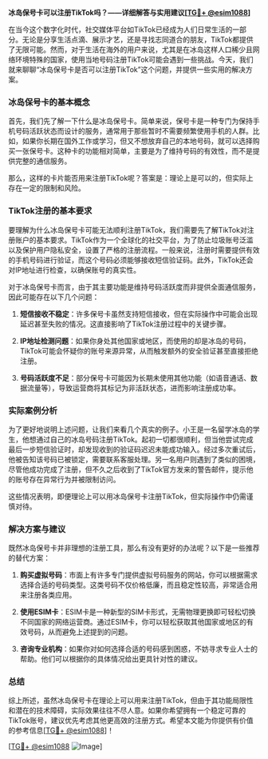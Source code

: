 **冰岛保号卡可以注册TikTok吗？——详细解答与实用建议[[TG💪+ @esim1088](https://t.me/s/esim1088)]**

在当今这个数字化时代，社交媒体平台如TikTok已经成为人们日常生活的一部分。无论是分享生活点滴、展示才艺，还是寻找志同道合的朋友，TikTok都提供了无限可能。然而，对于生活在海外的用户来说，尤其是在冰岛这样人口稀少且网络环境特殊的国家，使用当地号码注册TikTok可能会遇到一些挑战。今天，我们就来聊聊“冰岛保号卡是否可以注册TikTok”这个问题，并提供一些实用的解决方案。

### 冰岛保号卡的基本概念

首先，我们先了解一下什么是冰岛保号卡。简单来说，保号卡是一种专门为保持手机号码活跃状态而设计的服务，通常用于那些暂时不需要频繁使用手机的人群。比如，如果你长期在国外工作或学习，但又不想放弃自己的本地号码，就可以选择购买一张保号卡。这种卡的功能相对简单，主要是为了维持号码的有效性，而不是提供完整的通信服务。

那么，这样的卡片能否用来注册TikTok呢？答案是：理论上是可以的，但实际上存在一定的限制和风险。

### TikTok注册的基本要求

要理解为什么冰岛保号卡可能无法顺利注册TikTok，我们需要先了解TikTok对注册账户的基本要求。TikTok作为一个全球化的社交平台，为了防止垃圾账号泛滥以及保护用户隐私安全，设置了严格的注册流程。一般来说，注册时需要提供有效的手机号码进行验证，而这个号码必须能够接收短信验证码。此外，TikTok还会对IP地址进行检查，以确保账号的真实性。

对于冰岛保号卡而言，由于其主要功能是维持号码活跃度而非提供全面通信服务，因此可能存在以下几个问题：

1. **短信接收不稳定**：许多保号卡虽然支持短信接收，但在实际操作中可能会出现延迟甚至失败的情况。这直接影响了TikTok注册过程中的关键步骤。
   
2. **IP地址检测问题**：如果你身处其他国家或地区，而使用的却是冰岛的号码，TikTok可能会怀疑你的账号来源异常，从而触发额外的安全验证甚至直接拒绝注册。

3. **号码活跃度不足**：部分保号卡可能因为长期未使用其他功能（如语音通话、数据流量等），导致运营商将其标记为非活跃状态，进而影响注册成功率。

### 实际案例分析

为了更好地说明上述问题，让我们来看几个真实的例子。小王是一名留学冰岛的学生，他想通过自己的冰岛号码注册TikTok。起初一切都很顺利，但当他尝试完成最后一步短信验证时，却发现收到的验证码迟迟未能成功输入。经过多次重试后，他被告知该号码已被锁定，需要联系客服处理。另一名用户则遇到了类似的困境，尽管他成功完成了注册，但不久之后收到了TikTok官方发来的警告邮件，提示他的账号存在异常行为并被限制访问。

这些情况表明，即便理论上可以用冰岛保号卡注册TikTok，但实际操作中仍需谨慎对待。

### 解决方案与建议

既然冰岛保号卡并非理想的注册工具，那么有没有更好的办法呢？以下是一些推荐的替代方案：

1. **购买虚拟号码**：市面上有许多专门提供虚拟号码服务的网站，你可以根据需求选择合适的号码类型。这类号码不仅价格低廉，而且稳定性较高，非常适合用来注册各类应用。

2. **使用ESIM卡**：ESIM卡是一种新型的SIM卡形式，无需物理更换即可轻松切换不同国家的网络运营商。通过ESIM卡，你可以轻松获取其他国家或地区的有效号码，从而避免上述提到的问题。

3. **咨询专业机构**：如果你对如何选择合适的号码感到困惑，不妨寻求专业人士的帮助。他们可以根据你的具体情况给出更具针对性的建议。

### 总结

综上所述，虽然冰岛保号卡在理论上可以用来注册TikTok，但由于其功能局限性和潜在的技术障碍，实际效果往往不尽人意。如果你希望拥有一个稳定可靠的TikTok账号，建议优先考虑其他更高效的注册方式。希望本文能为你提供有价值的参考信息[[TG💪+ @esim1088](https://t.me/s/esim1088)]！

[[TG💪+ @esim1088](https://t.me/s/esim1088) ![Image](https://i.postimg.cc/4NQfJmqS/Snipaste-2025-05-13-00-14-12.png)]